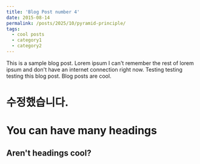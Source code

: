```yaml
---
title: 'Blog Post number 4'
date: 2015-08-14
permalink: /posts/2025/10/pyramid-principle/
tags:
  - cool posts
  - category1
  - category2
---
```


This is a sample blog post. Lorem ipsum I can't remember the rest of lorem ipsum and don't have an internet connection right now. Testing testing testing this blog post. Blog posts are cool.

수정했습니다.
======

You can have many headings
======

Aren't headings cool?
------
